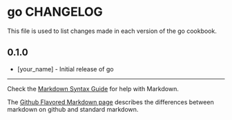 go CHANGELOG
============

This file is used to list changes made in each version of the go cookbook.

0.1.0
-----
- [your_name] - Initial release of go

- - -
Check the [Markdown Syntax Guide](http://daringfireball.net/projects/markdown/syntax) for help with Markdown.

The [Github Flavored Markdown page](http://github.github.com/github-flavored-markdown/) describes the differences between markdown on github and standard markdown.
